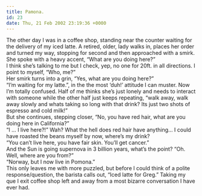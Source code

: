 ```yaml
---
title: Pamona.
id: 23
date: Thu, 21 Feb 2002 23:19:36 +0000
---
```


The other day I was in a coffee shop, standing near the counter waiting for the delivery of my iced latte. A retired, older, lady walks in, places her order and turned my way, stopping for second and then approached with a smirk. She spoke with a heavy accent, “What are you doing here?”  
 I think she’s talking to me but I check, yep, no one for 20ft. in all directions. I point to myself, “Who, me?”  
 Her smirk turns into a grin, “Yes, what are you doing here?”  
 “I’m waiting for my latte.”, in the the most ‘duh!’ attitude I can muster. Now I’m totally confused. Half of me thinks she’s just lonely and needs to interact with someone while the other half just keeps repeating, “walk away, walk away slowly and whats taking so long with that drink? Its just two shots of espresso and cold milk!”  
 But she continues, stepping closer, “No, you have red hair, what are you doing here in California?”  
 “I … I live here?!” Wah? What the hell does red hair have anything… I could have roasted the beans myself by now, where’s my drink?  
 “You can’t live here, you have fair skin. You’ll get cancer.”  
 And the Sun is going supernova in 3 billion years, what’s the point? “Oh. Well, where are you from?”  
 “Norway, but I now live in Pomona.”  
 This only leaves me with more puzzled, but before I could think of a polite response/question, the barista calls out, “Iced latte for Greg.” Taking my que I exit coffee shop left and away from a most bizarre conversation I have ever had.


